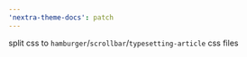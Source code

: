 ```yaml
---
'nextra-theme-docs': patch
---
```


split css to `hamburger`/`scrollbar`/`typesetting-article` css files

